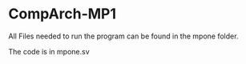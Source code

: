 # CompArch-MP1

All Files needed to run the program can be found in the mpone folder. 

The code is in mpone.sv

